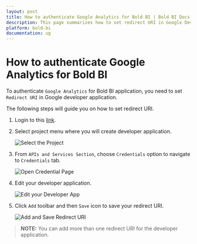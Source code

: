 ```yaml
---
layout: post
title: How to authenticate Google Analytics for Bold BI | Bold BI Docs
description: This page summarizes how to set redirect URI in Google Developer Application to authenticate Google Analytics for your Bold BI application.
platform: bold-bi
documentation: ug
---
```


# How to authenticate Google Analytics for Bold BI
To authenticate `Google Analytics` for Bold BI application, you need to set `Redirect URI` in Google developer application.

The following steps will guide you on how to set redirect URI.

1.	Login to this [link](https://console.developers.google.com/).

2.	Select project menu where you will create developer application.

    ![Select the Project](/bold-bi-docs/static/assets/embedded/faq/images/select-the-project.png#max-width=50%)

3.	From `APIs and Services Section`, choose `Credentials` option to navigate to `Credentials` tab.

    ![Open Credential Page](/bold-bi-docs/static/assets/embedded/faq/images/open-credential-page.png#max-width=45%)

4.	Edit your developer application.

    ![Edit your Developer App](/bold-bi-docs/static/assets/embedded/faq/images/edit-your-developer-app.png)

5.	Click `Add` toolbar and then `Save` icon to save your redirect URI. 

    ![Add and Save Redirect URI](/bold-bi-docs/static/assets/embedded/faq/images/add-and-save-redirect-url.png#max-width=65%)

>**NOTE:** You can add more than one redirect URI for the developer application.